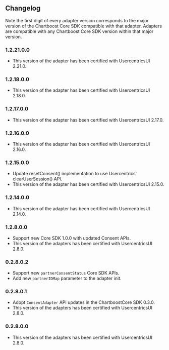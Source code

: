 ## Changelog

Note the first digit of every adapter version corresponds to the major version of the Chartboost Core SDK compatible with that adapter. 
Adapters are compatible with any Chartboost Core SDK version within that major version.

### 1.2.21.0.0
- This version of the adapter has been certified with UsercentricsUI 2.21.0.

### 1.2.18.0.0
- This version of the adapter has been certified with UsercentricsUI 2.18.0.

### 1.2.17.0.0
- This version of the adapter has been certified with UsercentricsUI 2.17.0.

### 1.2.16.0.0
- This version of the adapter has been certified with UsercentricsUI 2.16.0.

### 1.2.15.0.0
- Update resetConsent() implementation to use Usercentrics' clearUserSession() API.
- This version of the adapter has been certified with UsercentricsUI 2.15.0.

### 1.2.14.0.0
- This version of the adapter has been certified with UsercentricsUI 2.14.0.

### 1.2.8.0.0
- Support new Core SDK 1.0.0 with updated Consent APIs.
- This version of the adapters has been certified with UsercentricsUI 2.8.0.

### 0.2.8.0.2
- Support new `partnerConsentStatus` Core SDK APIs.
- Add new `partnerIDMap` parameter to the adapter init.

### 0.2.8.0.1
- Adopt `ConsentAdapter` API updates in the ChartboostCore SDK 0.3.0.
- This version of the adapters has been certified with UsercentricsUI 2.8.0.

### 0.2.8.0.0
- This version of the adapters has been certified with UsercentricsUI 2.8.0.
